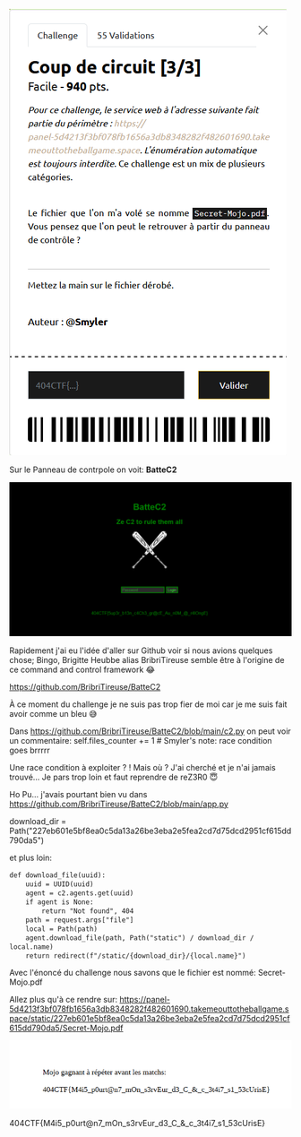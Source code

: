 ![01](https://github.com/ReZ3R0/404CTF-2024/blob/main/Images/Cc03.png?raw=true)

Sur le Panneau de contrpole on voit: **BatteC2**

![Panel](https://github.com/ReZ3R0/404CTF-2024/blob/main/Images/Panel.png?raw=true)

Rapidement j'ai eu l'idée d'aller sur Github voir si nous avions quelques chose; Bingo, Brigitte Heubbe alias BribriTireuse semble être à l'origine de ce command and control framework :joy:

https://github.com/BribriTireuse/BatteC2

À ce moment du challenge je ne suis pas trop fier de moi car je me suis fait avoir comme un bleu :sweat_smile:

Dans https://github.com/BribriTireuse/BatteC2/blob/main/c2.py on peut voir un commentaire: self.files_counter += 1  # Smyler's note: race condition goes brrrrr

Une race condition à exploiter ? ! Mais où ? J'ai cherché et je n'ai jamais trouvé... Je pars trop loin et faut reprendre de reZ3R0 :innocent:

Ho Pu... j'avais pourtant bien vu dans https://github.com/BribriTireuse/BatteC2/blob/main/app.py 

download_dir = Path("227eb601e5bf8ea0c5da13a26be3eba2e5fea2cd7d75dcd2951cf615dd790da5")

et plus loin:

```python3
def download_file(uuid):
    uuid = UUID(uuid)
    agent = c2.agents.get(uuid)
    if agent is None:
        return "Not found", 404
    path = request.args["file"]
    local = Path(path)
    agent.download_file(path, Path("static") / download_dir / local.name)
    return redirect(f"/static/{download_dir}/{local.name}")
```

Avec l'énoncé du challenge nous savons que le fichier est nommé: Secret-Mojo.pdf

Allez plus qu'à ce rendre sur: https://panel-5d4213f3bf078fb1656a3db8348282f482601690.takemeouttotheballgame.space/static/227eb601e5bf8ea0c5da13a26be3eba2e5fea2cd7d75dcd2951cf615dd790da5/Secret-Mojo.pdf

![Flag-Mojo](https://github.com/ReZ3R0/404CTF-2024/blob/main/Images/FlagMojo.png?raw=true)

404CTF{M4i5_p0urt@n7_mOn_s3rvEur_d3_C_&_c_3t4i7_s1_53cUrisE}



